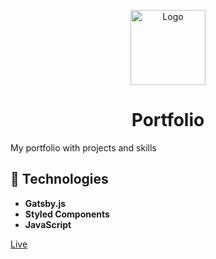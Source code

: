 <p align="center">
    <img alt="Logo" src="https://imgur.com/xwKFibw.png" width="120" />
</p>
<h1 align="center">
  Portfolio
</h1>

My portfolio with projects and skills


## 🚀 Technologies

* **Gatsby.js**
* **Styled Components**
* **JavaScript**

[Live](https://cranky-archimedes-dd5cf7.netlify.app/)

